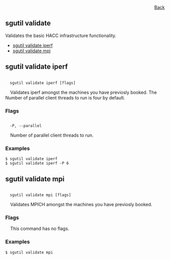 <div id="readme" class="Box-body readme blob js-code-block-container">
<article class="markdown-body entry-content p-3 p-md-6" itemprop="text">
<p align="right">
<a href="https://github.com/fpgasystems/hacc/blob/main/CLI/README.md#cli">Back</a>
</p>

# sgutil validate
Validates the basic HACC infrastructure functionality.

* [sgutil validate iperf](#sgutil-validate-iperf)
* [sgutil validate mpi](#sgutil-validate-mpi)

## sgutil validate iperf
<code>
  sgutil validate iperf [flags]
</code>
<p>
  &nbsp; &nbsp; Validates iperf amongst the machines you have previosly booked. The Number of parallel client threads to run is four by default.
</p>

### Flags
<code>
  -P, --parallel <string>
</code>
<p>
  &nbsp; &nbsp; Number of parallel client threads to run.
</p>

### Examples
```
$ sgutil validate iperf
$ sgutil validate iperf -P 6
```

## sgutil validate mpi
<code>
  sgutil validate mpi [flags]
</code>
<p>
  &nbsp; &nbsp; Validates MPICH amongst the machines you have previosly booked.
</p>

### Flags
&nbsp; &nbsp; This command has no flags.
<!-- <code>
  -p, --process <string>
</code>
<p>
  &nbsp; &nbsp; Specifies the number of processes to be stablished between the local and remote nodes.
</p> -->

### Examples
```
$ sgutil validate mpi
```